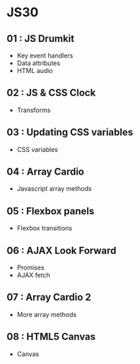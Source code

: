 # JS30

## 01 : JS Drumkit
+ Key event handlers
+ Data attributes
+ HTML audio

## 02 : JS & CSS Clock
+ Transforms

## 03 : Updating CSS variables
+ CSS variables

## 04 : Array Cardio
+ Javascript array methods

## 05 : Flexbox panels
+ Flexbox transitions

## 06 : AJAX Look Forward
+ Promises
+ AJAX fetch

## 07 : Array Cardio 2
+ More array methods

## 08 : HTML5 Canvas
+ Canvas